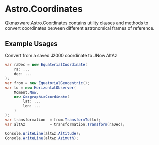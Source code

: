 # Astro.Coordinates
Qkmaxware.Astro.Coordinates contains utility classes and methods to convert coordinates between different astronomical frames of reference.

## Example Usages
Convert from a saved J2000 coordinate to JNow AltAz
```cs
var raDec = new EquatorialCoordinate(
    ra: ...
    dec: ...
);
var from = new EquatorialGeocentric();
var to = new HorizontalObserver(
    Moment.Now,
    new GeographicCoordinate(
        lat: ...
        lon: ...
    )
);
var transformation  = from.TransformTo(to);
var altAz           = transformation.Transform(raDec);

Console.WriteLine(altAz.Altitude);
Console.WriteLine(altAz.Azimuth);
```